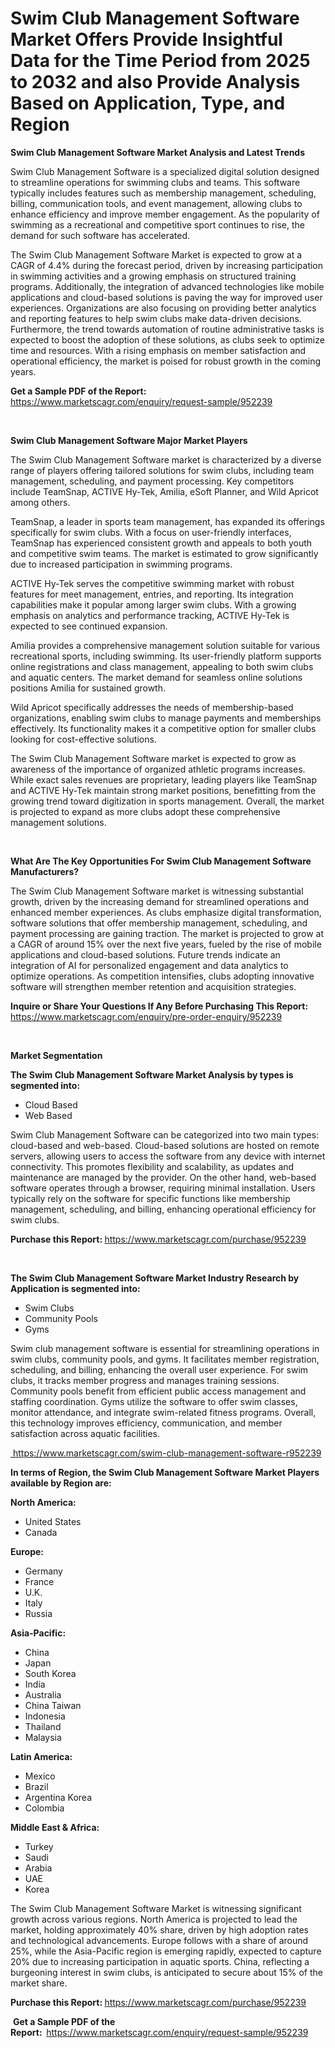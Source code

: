 <p><h1>Swim Club Management Software Market Offers Provide Insightful Data for the Time Period from 2025 to 2032 and also Provide Analysis Based on Application, Type, and Region</h1></p><p><strong>Swim Club Management Software Market Analysis and Latest Trends</strong></p>
<p><p>Swim Club Management Software is a specialized digital solution designed to streamline operations for swimming clubs and teams. This software typically includes features such as membership management, scheduling, billing, communication tools, and event management, allowing clubs to enhance efficiency and improve member engagement. As the popularity of swimming as a recreational and competitive sport continues to rise, the demand for such software has accelerated.</p><p>The Swim Club Management Software Market is expected to grow at a CAGR of 4.4% during the forecast period, driven by increasing participation in swimming activities and a growing emphasis on structured training programs. Additionally, the integration of advanced technologies like mobile applications and cloud-based solutions is paving the way for improved user experiences. Organizations are also focusing on providing better analytics and reporting features to help swim clubs make data-driven decisions. Furthermore, the trend towards automation of routine administrative tasks is expected to boost the adoption of these solutions, as clubs seek to optimize time and resources. With a rising emphasis on member satisfaction and operational efficiency, the market is poised for robust growth in the coming years.</p></p>
<p><strong>Get a Sample PDF of the Report:&nbsp;</strong> <a href="https://www.marketscagr.com/enquiry/request-sample/952239?utm_campaign=2954&utm_medium=2&utm_source=Github&utm_content=ia&utm_term=17042025&utm_id=swim-club-management-software">https://www.marketscagr.com/enquiry/request-sample/952239</a></p>
<p>&nbsp;</p>
<p><strong>Swim Club Management Software Major Market Players</strong></p>
<p><p>The Swim Club Management Software market is characterized by a diverse range of players offering tailored solutions for swim clubs, including team management, scheduling, and payment processing. Key competitors include TeamSnap, ACTIVE Hy-Tek, Amilia, eSoft Planner, and Wild Apricot among others.</p><p>TeamSnap, a leader in sports team management, has expanded its offerings specifically for swim clubs. With a focus on user-friendly interfaces, TeamSnap has experienced consistent growth and appeals to both youth and competitive swim teams. The market is estimated to grow significantly due to increased participation in swimming programs.</p><p>ACTIVE Hy-Tek serves the competitive swimming market with robust features for meet management, entries, and reporting. Its integration capabilities make it popular among larger swim clubs. With a growing emphasis on analytics and performance tracking, ACTIVE Hy-Tek is expected to see continued expansion.</p><p>Amilia provides a comprehensive management solution suitable for various recreational sports, including swimming. Its user-friendly platform supports online registrations and class management, appealing to both swim clubs and aquatic centers. The market demand for seamless online solutions positions Amilia for sustained growth.</p><p>Wild Apricot specifically addresses the needs of membership-based organizations, enabling swim clubs to manage payments and memberships effectively. Its functionality makes it a competitive option for smaller clubs looking for cost-effective solutions.</p><p>The Swim Club Management Software market is expected to grow as awareness of the importance of organized athletic programs increases. While exact sales revenues are proprietary, leading players like TeamSnap and ACTIVE Hy-Tek maintain strong market positions, benefitting from the growing trend toward digitization in sports management. Overall, the market is projected to expand as more clubs adopt these comprehensive management solutions.</p></p>
<p>&nbsp;</p>
<p><strong>What Are The Key Opportunities For Swim Club Management Software Manufacturers?</strong></p>
<p><p>The Swim Club Management Software market is witnessing substantial growth, driven by the increasing demand for streamlined operations and enhanced member experiences. As clubs emphasize digital transformation, software solutions that offer membership management, scheduling, and payment processing are gaining traction. The market is projected to grow at a CAGR of around 15% over the next five years, fueled by the rise of mobile applications and cloud-based solutions. Future trends indicate an integration of AI for personalized engagement and data analytics to optimize operations. As competition intensifies, clubs adopting innovative software will strengthen member retention and acquisition strategies.</p></p>
<p><strong>Inquire or Share Your Questions If Any Before Purchasing This Report:</strong> <a href="https://www.marketscagr.com/enquiry/pre-order-enquiry/952239?utm_campaign=2954&utm_medium=2&utm_source=Github&utm_content=ia&utm_term=17042025&utm_id=swim-club-management-software">https://www.marketscagr.com/enquiry/pre-order-enquiry/952239</a></p>
<p>&nbsp;</p>
<p><strong>Market Segmentation</strong></p>
<p><strong>The Swim Club Management Software Market Analysis by types is segmented into:</strong></p>
<p><ul><li>Cloud Based</li><li>Web Based</li></ul></p>
<p><p>Swim Club Management Software can be categorized into two main types: cloud-based and web-based. Cloud-based solutions are hosted on remote servers, allowing users to access the software from any device with internet connectivity. This promotes flexibility and scalability, as updates and maintenance are managed by the provider. On the other hand, web-based software operates through a browser, requiring minimal installation. Users typically rely on the software for specific functions like membership management, scheduling, and billing, enhancing operational efficiency for swim clubs.</p></p>
<p><strong>Purchase this Report:&nbsp;</strong><a href="https://www.marketscagr.com/purchase/952239?utm_campaign=2954&utm_medium=2&utm_source=Github&utm_content=ia&utm_term=17042025&utm_id=swim-club-management-software">https://www.marketscagr.com/purchase/952239</a></p>
<p>&nbsp;</p>
<p><strong>The Swim Club Management Software Market Industry Research by Application is segmented into:</strong></p>
<p><ul><li>Swim Clubs</li><li>Community Pools</li><li>Gyms</li></ul></p>
<p><p>Swim club management software is essential for streamlining operations in swim clubs, community pools, and gyms. It facilitates member registration, scheduling, and billing, enhancing the overall user experience. For swim clubs, it tracks member progress and manages training sessions. Community pools benefit from efficient public access management and staffing coordination. Gyms utilize the software to offer swim classes, monitor attendance, and integrate swim-related fitness programs. Overall, this technology improves efficiency, communication, and member satisfaction across aquatic facilities.</p></p>
<p><a href="https://www.marketscagr.com/swim-club-management-software-r952239?utm_campaign=2954&utm_medium=2&utm_source=Github&utm_content=ia&utm_term=17042025&utm_id=swim-club-management-software">&nbsp;https://www.marketscagr.com/swim-club-management-software-r952239</a></p>
<p><strong>In terms of Region, the Swim Club Management Software Market Players available by Region are:</strong></p>
<p>
    <p> <strong> North America: </strong>
        <ul>
            <li>United States</li>
            <li>Canada</li>
        </ul>
        </p> 
    <p> <strong> Europe: </strong>
        <ul>
            <li>Germany</li>
            <li>France</li>
            <li>U.K.</li>
            <li>Italy</li>
            <li>Russia</li>
        </ul>
        </p> 
    <p> <strong> Asia-Pacific: </strong>
        <ul>
            <li>China</li>
            <li>Japan</li>
            <li>South Korea</li>
            <li>India</li>
            <li>Australia</li>
            <li>China Taiwan</li>
            <li>Indonesia</li>
            <li>Thailand</li>
            <li>Malaysia</li>
        </ul>
        </p> 
    <p> <strong> Latin America: </strong>
        <ul>
            <li>Mexico</li>
            <li>Brazil</li>
            <li>Argentina Korea</li>
            <li>Colombia</li>
        </ul>
        </p> 
    <p> <strong> Middle East & Africa: </strong>
        <ul>
            <li>Turkey</li>
            <li>Saudi</li>
            <li>Arabia</li>
            <li>UAE</li>
            <li>Korea</li>
        </ul>
    </p>
    </p>
<p><p>The Swim Club Management Software Market is witnessing significant growth across various regions. North America is projected to lead the market, holding approximately 40% share, driven by high adoption rates and technological advancements. Europe follows with a share of around 25%, while the Asia-Pacific region is emerging rapidly, expected to capture 20% due to increasing participation in aquatic sports. China, reflecting a burgeoning interest in swim clubs, is anticipated to secure about 15% of the market share.</p></p>
<p><strong>Purchase this Report: </strong><a href="https://www.marketscagr.com/purchase/952239?utm_campaign=2954&utm_medium=2&utm_source=Github&utm_content=ia&utm_term=17042025&utm_id=swim-club-management-software">https://www.marketscagr.com/purchase/952239</a></p>
<p>&nbsp;<strong>Get a Sample PDF of the Report:&nbsp;&nbsp;</strong><a href="https://www.marketscagr.com/enquiry/request-sample/952239?utm_campaign=2954&utm_medium=2&utm_source=Github&utm_content=ia&utm_term=17042025&utm_id=swim-club-management-software">https://www.marketscagr.com/enquiry/request-sample/952239</a></p>
<p><strong></strong></p>
<p><p></p><p></p><p></p></p>